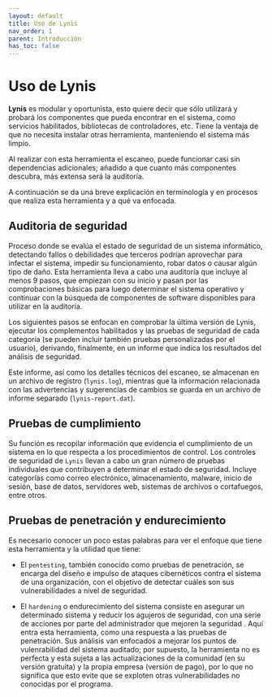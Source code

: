 ```yaml
---
layout: default
title: Uso de Lynis
nav_order: 1
parent: Introducción
has_toc: false
---
```


# Uso de Lynis

**Lynis** es modular y oportunista, esto quiere decir que sólo utilizará y probará los componentes que pueda encontrar en el sistema, como servicios habilitados, bibliotecas de controladores, etc. Tiene la ventaja de que no necesita instalar otras herramienta, manteniendo el sistema más limpio.

Al realizar con esta herramienta el escaneo, puede funcionar casi sin dependencias adicionales; añadido a que cuanto más componentes descubra, más extensa será la auditoría.

A continuación se da una breve explicación en terminología y en procesos que realiza esta herramienta y a qué va enfocada.


## Auditoria de seguridad

Proceso donde se evalúa el estado de seguridad de un sistema informático, detectando fallos o debilidades que terceros podrían aprovechar para infectar el sistema, impedir su funcionamiento, robar datos o causar algún tipo de daño. Esta herramienta lleva a cabo una auditoría que incluye al menos 9 pasos, que empiezan con su inicio y pasan por las comprobaciones básicas para luego determinar el sistema operativo y continuar con la búsqueda de componentes de software disponibles para utilizar en la auditoría.

Los siguientes pasos se enfocan en comprobar la última versión de Lynis, ejecutar los complementos habilitados y las pruebas de seguridad de cada categoría (se pueden incluir también pruebas personalizadas por el usuario), derivando, finalmente, en un informe que indica los resultados del análisis de seguridad.

Este informe, así como los detalles técnicos del escaneo, se almacenan en un archivo de registro (`lynis.log`), mientras que la información relacionada con las advertencias y sugerencias de cambios se guarda en un archivo de informe separado (`lynis-report.dat`).

## Pruebas de cumplimiento

Su función es recopilar información que evidencia el cumplimiento de un sistema en lo que respecta a los procedimientos de control. Los controles de seguridad de `Lynis` llevan a cabo un gran número de pruebas individuales que contribuyen a determinar el estado de seguridad. Incluye categorías como correo electrónico, almacenamiento, malware, inicio de sesión, base de datos, servidores web, sistemas de archivos o cortafuegos, entre otros. 

## Pruebas de penetración y endurecimiento

Es necesario conocer un poco estas palabras para ver el enfoque que tiene esta herramienta y la utilidad que tiene:

- El `pentesting`, también conocido como pruebas de penetración, se encarga del diseño e impulso de ataques cibernéticos contra el sistema de una organización, con el objetivo de detectar cuáles son sus vulnerabilidades a nivel de seguridad.

- El `hardening` o endurecimiento del sistema consiste en asegurar un determinado sistema y reducir los agujeros de seguridad, con una serie de acciones por parte del administrador que mejoren la seguridad . Aquí entra esta herramienta, como una respuesta a las pruebas de penetración. Sus análisis van enfocados a mejorar los puntos de vulenrabilidad del sistema auditado; por supuesto, la herramienta no es perfecta y esta sujeta a las actualizaciones de la comunidad (en su versión gratuita) y la propia empresa (versión de pago), por lo que no significa que esto evite que se exploten otras vulnerabilidades no conocidas por el programa.